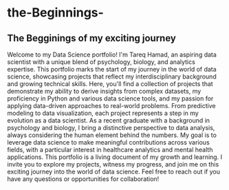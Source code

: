 # the-Beginnings-

## The Begginings of my exciting journey

Welcome to my Data Science portfolio! I'm Tareq Hamad, an aspiring data scientist with a unique blend of psychology, biology, and analytics expertise. This portfolio marks the start of my journey in the world of data science, showcasing projects that reflect my interdisciplinary background and growing technical skills.
Here, you'll find a collection of projects that demonstrate my ability to derive insights from complex datasets, my proficiency in Python and various data science tools, and my passion for applying data-driven approaches to real-world problems. From predictive modeling to data visualization, each project represents a step in my evolution as a data scientist.
As a recent graduate with a background in psychology and biology, I bring a distinctive perspective to data analysis, always considering the human element behind the numbers. My goal is to leverage data science to make meaningful contributions across various fields, with a particular interest in healthcare analytics and mental health applications.
This portfolio is a living document of my growth and learning. I invite you to explore my projects, witness my progress, and join me on this exciting journey into the world of data science.
Feel free to reach out if you have any questions or opportunities for collaboration!
